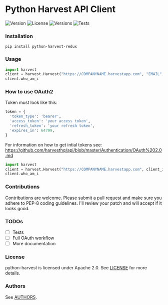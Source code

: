Python Harvest API Client
=========================

![Version](https://img.shields.io/pypi/v/python-harvest-redux.svg?style=flat)
![License](https://img.shields.io/pypi/l/python-harvest-redux.svg?style=flat)
![Versions](https://img.shields.io/pypi/pyversions/python-harvest-redux.svg?style=flat)
![Tests](https://img.shields.io/travis/lionheart/python-harvest.svg?style=flat)

### Installation

```
pip install python-harvest-redux
```

### Usage

```python
import harvest
client = harvest.Harvest("https://COMPANYNAME.harvestapp.com", "EMAIL", "PASSWORD")
client.who_am_i
```

### How to use OAuth2

Token must look like this:

```python
token = {
  'token_type': 'bearer',
  'access_token': 'your access token',
  'refresh_token': 'your refresh token',
  'expires_in': 64799,
}
```

For information on how to get intial tokens see: https://github.com/harvesthq/api/blob/master/Authentication/OAuth%202.0.md

```python
import harvest
client = harvest.Harvest("https://COMPANYNAME.harvestapp.com", client_id=client_id, token=token)
client.who_am_i
```

### Contributions

Contributions are welcome. Please submit a pull request and make sure you adhere to PEP-8 coding guidelines. I'll review your patch and will accept if it looks good.

### TODOs

* [ ] Tests
* [ ] Full OAuth workflow
* [ ] More documentation

### License

python-harvest is licensed under Apache 2.0. See [LICENSE](LICENSE) for more details.

### Authors

See [AUTHORS](AUTHORS).
